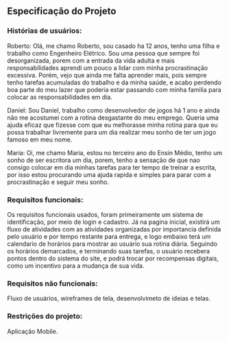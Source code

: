 ## Especificação do Projeto

### Histórias de usuários:
Roberto: Olá, me chamo Roberto, sou casado ha 12 anos, tenho uma filha e trabalho como Engenheiro Elétrico. Sou uma pessoa que sempre foi desorganizada, porem com a entrada da vida adulta e mais responsabilidades aprendi um pouco a lidar com minha procrastinação excessiva. Porém, vejo que ainda me falta aprender mais, pois sempre tenho tarefas acumuladas do trabalho e da minha saúde, e acabo perdendo boa parte do meu lazer que poderia estar passando com minha familia para colocar as responsabilidades em dia.    

Daniel: Sou Daniel, trabalho como desenvolvedor de jogos há 1 ano e ainda não me acostumei com a rotina desgastante do meu emprego. Queria uma ajuda eficaz que fizesse com que eu melhorasse minha rotina para que eu possa trabalhar livremente para um dia realizar meu sonho de ter um jogo famoso em meu nome.

Maria: Oi, me chamo Maria, estou no terceiro ano do Ensin Médio, tenho um sonho de ser escritora um dia, porem, tenho a sensação de que nao consigo colocar em dia minhas tarefas para ter tempo de treinar a escrita, por isso estou procurando uma ajuda rapida e simples para parar com a procrastinação e seguir meu sonho.
### Requisitos funcionais:
Os requisitos funcionais usados, foram primeiramente um sistema de identificação, por meio de login e cadastro. Já na pagina inicial, existirá um fluxo de atividades com as atividades organizadas por importancia definida pelo usuário e por tempo restante para entrega, e logo embaixo terá um calendario de horários para mostrar ao usuário sua rotina diária.
Seguindo os horários demarcados, e terminando suas tarefas, o usuário recebera pontos dentro do sistema do site, e podrá trocar por recompensas digitais, como um incentivo para a mudança de sua vida.
### Requisitos não funcionais:
Fluxo de usuários, wireframes de tela, desenvolvimeto de ideias e telas.
### Restrições do projeto:
Aplicação Mobile.